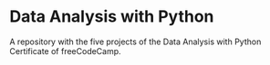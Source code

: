 # Data Analysis with Python
A repository with the five projects of the Data Analysis with Python Certificate of freeCodeCamp.
